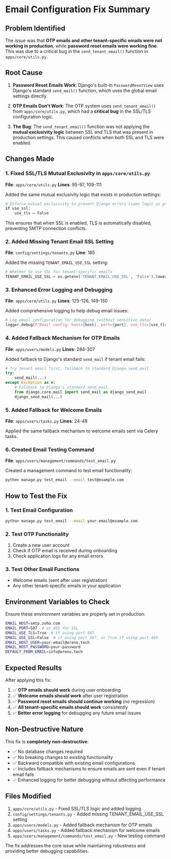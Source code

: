 # Email Configuration Fix Summary

## Problem Identified

The issue was that **OTP emails and other tenant-specific emails were not working in production**, while **password reset emails were working fine**. This was due to a critical bug in the `send_tenant_email()` function in `apps/core/utils.py`.

## Root Cause

1. **Password Reset Emails Work**: Django's built-in `PasswordResetView` uses Django's standard `send_mail()` function, which uses the global email settings directly.

2. **OTP Emails Don't Work**: The OTP system uses `send_tenant_email()` from `apps/core/utils.py`, which had a **critical bug** in the SSL/TLS configuration logic.

3. **The Bug**: The `send_tenant_email()` function was not applying the **mutual exclusivity logic** between SSL and TLS that was present in production settings. This caused conflicts when both SSL and TLS were enabled.

## Changes Made

### 1. Fixed SSL/TLS Mutual Exclusivity in `apps/core/utils.py`

**File**: `apps/core/utils.py`
**Lines**: 95-97, 109-111

Added the same mutual exclusivity logic that exists in production settings:
```python
# Enforce mutual exclusivity to prevent Django errors (same logic as production.py)
if use_ssl:
    use_tls = False
```

This ensures that when SSL is enabled, TLS is automatically disabled, preventing SMTP connection conflicts.

### 2. Added Missing Tenant Email SSL Setting

**File**: `config/settings/tenants.py`
**Line**: 185

Added the missing `TENANT_EMAIL_USE_SSL` setting:
```python
# Whether to use SSL for tenant-specific emails
TENANT_EMAIL_USE_SSL = os.getenv('TENANT_EMAIL_USE_SSL', 'False').lower() in ('true', '1', 'yes')
```

### 3. Enhanced Error Logging and Debugging

**File**: `apps/core/utils.py`
**Lines**: 125-126, 149-150

Added comprehensive logging to help debug email issues:
```python
# Log email configuration for debugging (without sensitive data)
logger.debug(f"Email config: host={host}, port={port}, use_tls={use_tls}, use_ssl={use_ssl}, timeout={timeout}")
```

### 4. Added Fallback Mechanism for OTP Emails

**File**: `apps/users/models.py`
**Lines**: 284-307

Added fallback to Django's standard `send_mail` if tenant email fails:
```python
# Try tenant email first, fallback to standard Django send_mail
try:
    send_mail(...)
except Exception as e:
    # Fallback to Django's standard send_mail
    from django.core.mail import send_mail as django_send_mail
    django_send_mail(...)
```

### 5. Added Fallback for Welcome Emails

**File**: `apps/users/tasks.py`
**Lines**: 24-48

Applied the same fallback mechanism to welcome emails sent via Celery tasks.

### 6. Created Email Testing Command

**File**: `apps/users/management/commands/test_email.py`

Created a management command to test email functionality:
```bash
python manage.py test_email --email test@example.com
```

## How to Test the Fix

### 1. Test Email Configuration
```bash
python manage.py test_email --email your-email@example.com
```

### 2. Test OTP Functionality
1. Create a new user account
2. Check if OTP email is received during onboarding
3. Check application logs for any email errors

### 3. Test Other Email Functions
- Welcome emails (sent after user registration)
- Any other tenant-specific emails in your application

## Environment Variables to Check

Ensure these environment variables are properly set in production:

```bash
EMAIL_HOST=smtp.zoho.com
EMAIL_PORT=587  # or 465 for SSL
EMAIL_USE_TLS=True  # if using port 587
EMAIL_USE_SSL=False  # if using port 587, or True if using port 465
EMAIL_HOST_USER=your-email@oreno.tech
EMAIL_HOST_PASSWORD=your-password
DEFAULT_FROM_EMAIL=info@oreno.tech
```

## Expected Results

After applying this fix:

1. ✅ **OTP emails should work** during user onboarding
2. ✅ **Welcome emails should work** after user registration  
3. ✅ **Password reset emails should continue working** (no regression)
4. ✅ **All tenant-specific emails should work** consistently
5. ✅ **Better error logging** for debugging any future email issues

## Non-Destructive Nature

This fix is **completely non-destructive**:
- ✅ No database changes required
- ✅ No breaking changes to existing functionality
- ✅ Backward compatible with existing email configurations
- ✅ Includes fallback mechanisms to ensure emails are sent even if tenant email fails
- ✅ Enhanced logging for better debugging without affecting performance

## Files Modified

1. `apps/core/utils.py` - Fixed SSL/TLS logic and added logging
2. `config/settings/tenants.py` - Added missing TENANT_EMAIL_USE_SSL setting
3. `apps/users/models.py` - Added fallback mechanism for OTP emails
4. `apps/users/tasks.py` - Added fallback mechanism for welcome emails
5. `apps/users/management/commands/test_email.py` - New testing command

The fix addresses the core issue while maintaining robustness and providing better debugging capabilities.
